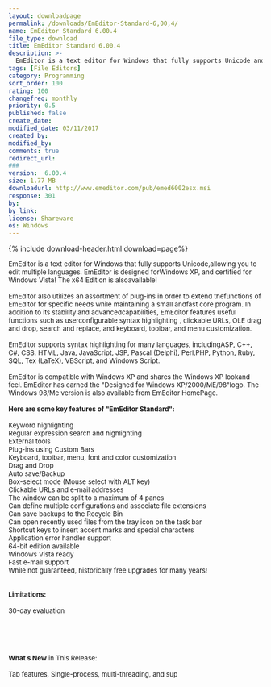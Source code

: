 ```yaml
---
layout: downloadpage
permalink: /downloads/EmEditor-Standard-6,00,4/
name: EmEditor Standard 6.00.4
file_type: download
title: EmEditor Standard 6.00.4
description: >-
  EmEditor is a text editor for Windows that fully supports Unicode and plug-ins
tags: [File Editors]
category: Programming
sort_order: 100
rating: 100
changefreq: monthly
priority: 0.5
published: false
create_date:
modified_date: 03/11/2017
created_by:
modified_by:
comments: true
redirect_url:
###
version:  6.00.4
size: 1.77 MB
downloadurl: http://www.emeditor.com/pub/emed6002esx.msi
response: 301
by:
by_link:
license: Shareware
os: Windows
---
```


{% include download-header.html download=page%}

<p style="fix-download-text !important">
<p><font size="2">EmEditor is a text editor for Windows that fully supports Unicode,allowing you to edit multiple languages. EmEditor is designed forWindows XP, and certified for Windows Vista! The x64 Edition is alsoavailable!<br />
<br />
EmEditor also utilizes an assortment of plug-ins in order to extend thefunctions of EmEditor for specific needs while maintaining a small andfast core program. In addition to its stability and advancedcapabilities, EmEditor features useful functions such as userconfigurable syntax highlighting , clickable URLs, OLE drag and drop, search and replace, and keyboard, toolbar, and menu customization. <br />
<br />
EmEditor supports syntax highlighting for many languages, includingASP, C++, C#, CSS, HTML, Java, JavaScript, JSP, Pascal (Delphi), Perl,PHP, Python, Ruby, SQL, Tex (LaTeX), VBScript, and Windows Script. <br />
<br />
EmEditor is compatible with Windows XP and shares the Windows XP lookand feel. EmEditor has earned the "Designed for Windows XP/2000/ME/98"logo. The Windows 98/Me version is also available from EmEditor HomePage.<br />
<br />
<span><strong>Here are some key features of "EmEditor Standard":</strong></span><br />
<br />
Keyword highlighting <br />
Regular expression search and highlighting <br />
External tools <br />
Plug-ins using Custom Bars <br />
Keyboard, toolbar, menu, font and color customization <br />
Drag and Drop <br />
Auto save/Backup <br />
Box-select mode (Mouse select with ALT key) <br />
Clickable URLs and </font><font size="2">e-mail</font></a><font size="2"> addresses <br />
The window can be split to a maximum of 4 panes <br />
Can define multiple configurations and associate file extensions <br />
Can save backups to the Recycle Bin <br />
Can open recently used files from the tray icon on the task bar <br />
Shortcut keys to insert accent marks and special characters <br />
Application error handler support <br />
64-bit edition available <br />
Windows Vista ready <br />
Fast e-mail support <br />
While not guaranteed, historically free upgrades for many years! <br />
<br />
<br />
<span><strong>Limitations:</strong></span><br />
<br />
30-day evaluation</font></p>
<!-- google_ad_section_end -->
<p><font size="2">&#160;</font></p>
<div class="celltext_big"><br />
<br />
<font size="2"><strong>What s New</strong> in This Release:<br />
<br />
Tab features, Single-process, multi-threading, and sup</font></div></p>
